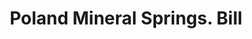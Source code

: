 ---
doi: 10.7916/D8NS2603
date_other: '1880'
date_other_textual: 1880-1889
form: printed ephemera
genre:
- Invoices
name:
- Poland Mineral Springs
object_in_context_url: https://biggert.cul.columbia.edu/items/view/ave_biggert_00597
subject_hierarchical_geographic:
- South Poland, Maine, United States
subject_name:
- Poland Mineral Springs
title: Poland Mineral Springs. Bill
sort_title: Poland Mineral Springs. Bill
call_number: ave_biggert_00597
coordinates:
- 44.06055555555555,-70.39361111111111
pid: ave_biggert_00597
identifiers: ave_biggert_00597
thumbnail: https://derivativo-2.library.columbia.edu/iiif/2/ldpd:343579/full/!256,256/0/native.jpg
permalink: "/items/ave_biggert_00597/"
layout: iiif-image-page
---